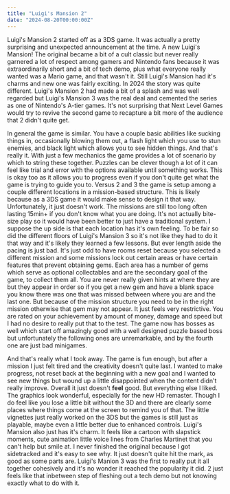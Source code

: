 ```yaml
---
title: "Luigi's Mansion 2"
date: "2024-08-20T00:00:00Z"
---
```


Luigi's Mansion 2 started off as a 3DS game.  It was actually a pretty surprising and unexpected announcement at the time.  A new Luigi's Mansion!  The original became a bit of a cult classic but never really garnered a lot of respect among gamers and Nintendo fans because it was extraordinarily short and a bit of tech demo, plus what everyone really wanted was a Mario game, and that wasn't it.  Still Luigi's Mansion had it's charms and new one was fairly exciting.  In 2024 the story was quite different.  Luigi's Mansion 2 had made a bit of a splash and was well regarded but Luigi's Mansion 3 was the real deal and cemented the series as one of Nintendo's A-tier games.  It's not surprising that Next Level Games would try to revive the second game to recapture a bit more of the audience that 2 didn't quite get.

In general the game is similar.  You have a couple basic abilities like sucking things in, occasionally blowing them out, a flash light which you use to stun enemies, and black light which allows you to see hidden things.  And that's really it.  With just a few mechanics the game provides a lot of scenario by which to string these together.  Puzzles can be clever though a lot of it can feel like trial and error with the options available until something works.  This is okay too as it allows you to progress even if you don't quite get what the game is trying to guide you to.  Versus 2 and 3 the game is setup among a couple different locations in a mission-based structure.  This is likely because as a 3DS game it would make sense to design it that way.  Unfortunately, it just doesn't work.  The missions are still too long often lasting 15min+ if you don't know what you are doing.  It's not actually bite-size play so it would have been better to just have a traditional system.  I suppose the up side is that each location has it's own feeling.  To be fair so did the different floors of Luigi's Mansion 3 so it's not like they had to do it that way and it's likely they learned a few lessons.  But ever length aside the pacing is just bad.  It's just odd to have rooms reset because you selected a different mission and some missions lock out certain areas or have certain features that prevent obtaining gems.  Each area has a number of gems which serve as optional collectables and are the secondary goal of the game, to collect them all.  You are never really given hints at where they are but they appear in order so if you get a new gem and have a blank space you know there was one that was missed between where you are and the last one.  But because of the mission structure you need to be in the right mission otherwise that gem may not appear.  It just feels very restrictive.  You are rated on your achievement by amount of money, damage and speed but I had no desire to really put that to the test.  The game now has bosses as well which start off amazingly good with a well designed puzzle based boss but unfortunately the following ones are unremarkable, and by the fourth one are just bad minigames.

And that's really what I took away.  The game is fun enough, but after a mission I just felt tired and the creativity doesn't quite last.  I wanted to make progress, not reset back at the beginning with a new goal and I wanted to see new things but wound up a little disappointed when the content didn't really improve.  Overall it just doesn't **feel** good.  But everything else I liked.  The graphics look wonderful, especially for the new HD remaster.  Though I do feel like you lose a little bit without the 3D and there are clearly some places where things come at the screen to remind you of that.  The little vignettes just really worked on the 3DS but the games is still just as playable, maybe even a little better due to enhanced controls.  Luigi's Mansion also just has it's charm.  It feels like a cartoon with slapstick moments, cute animation little voice lines from Charles Martinet that you can't help but smile at.  I never finished the original because I got sidetracked and it's easy to see why.  It just doesn't quite hit the mark, as good as some parts are.  Luigi's Manion 3 was the first to really put it all together cohesively and it's no wonder it reached the popularity it did.  2 just feels like that inbetween step of fleshing out a tech demo but not knowing exactly what to do with it.
